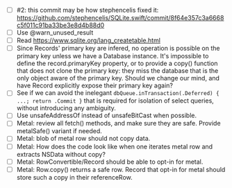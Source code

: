- [ ] #2: this commit may be how stephencelis fixed it: https://github.com/stephencelis/SQLite.swift/commit/8f64e357c3a6668c5f011c91ba33be3e8d4b88d0
- [ ] Use @warn_unused_result
- [ ] Read https://www.sqlite.org/lang_createtable.html
- [ ] Since Records' primary key are infered, no operation is possible on the primary key unless we have a Database instance. It's impossible to define the record.primaryKey property, or to provide a copy() function that does not clone the primary key: they miss the database that is the only object aware of the primary key. Should we change our mind, and have Record explicitly expose their primary key again?
- [ ] See if we can avoid the inelegant `dbQueue.inTransaction(.Deferred) { ...; return .Commit }` that is required for isolation of select queries, without introducing any ambiguity.
- [ ] Use unsafeAddressOf instead of unsafeBitCast when possible.
- [ ] Metal: review all fetch() methods, and make sure they are safe. Provide metalSafe() variant if needed.
- [ ] Metal: blob of metal row should not copy data.
- [ ] Metal: How does the code look like when one iterates metal row and extracts NSData without copy?
- [ ] Metal: RowConvertible/Record should be able to opt-in for metal.
- [ ] Metal: Row.copy() returns a safe row. Record that opt-in for metal should store such a copy in their referenceRow.

